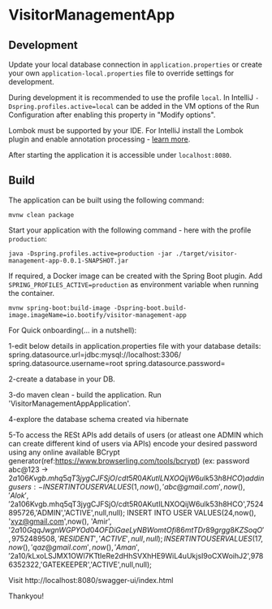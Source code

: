 # VisitorManagementApp

## Development

Update your local database connection in `application.properties` or create your own `application-local.properties` file to override
settings for development.

During development it is recommended to use the profile `local`. In IntelliJ `-Dspring.profiles.active=local` can be
added in the VM options of the Run Configuration after enabling this property in "Modify options".

Lombok must be supported by your IDE. For IntelliJ install the Lombok plugin and enable annotation processing -
[learn more](https://bootify.io/next-steps/spring-boot-with-lombok.html).

After starting the application it is accessible under `localhost:8080`.

## Build

The application can be built using the following command:

```
mvnw clean package
```

Start your application with the following command - here with the profile `production`:

```
java -Dspring.profiles.active=production -jar ./target/visitor-management-app-0.0.1-SNAPSHOT.jar
```

If required, a Docker image can be created with the Spring Boot plugin. Add `SPRING_PROFILES_ACTIVE=production` as
environment variable when running the container.

```
mvnw spring-boot:build-image -Dspring-boot.build-image.imageName=io.bootify/visitor-management-app
```

For Quick onboarding(... in a nutshell):

1-edit below details in application.properties file with your database details:
spring.datasource.url=jdbc:mysql://localhost:3306/<anyName>
spring.datasource.username=root
spring.datasource.password=<yourPassword>

2-create a database <anyName> in your DB.

3-do maven clean - build the application. Run 'VisitorManagementAppApplication'.

4-explore the database schema created via hibernate

5-To access the RESt APIs add details of users (or atleast one ADMIN which can create different kind of users via APIs)
encode your desired password using any online available BCrypt generator(ref:https://www.browserling.com/tools/bcrypt)
(ex: password abc@123 -> $2a$10$6Kvgb.mhq5qT3jygCJFSjO/cdt5R0AKutILNXOQijW6ulk53h8HCO)
adding users:-
INSERT INTO USER VALUES(1,now(), 'abc@gmail.com',now(), 'Alok', '$2a$10$6Kvgb.mhq5qT3jygCJFSjO/cdt5R0AKutILNXOQijW6ulk53h8HCO',7524895726,'ADMIN','ACTIVE',null,null);
INSERT INTO USER VALUES(24,now(), 'xyz@gmail.com',now(), 'Amir', '$2a$10$GqqJwgnWGPYOd04OFDiGaeLyNBWomtOfi86mtTDr89grgg8KZSoqO',9752489508,'RESIDENT','ACTIVE',null,null);
INSERT INTO USER VALUES(17,now(), 'qaz@gmail.com',now(), 'Aman', '$2a$10$/kLxoLSJMX1OWl7KTtIeRe2dHhSVXhHE9WiL4uUkjsI9oCXWoihJ2',9786352322,'GATEKEEPER','ACTIVE',null,null);

Visit http://localhost:8080/swagger-ui/index.html

Thankyou!